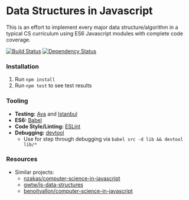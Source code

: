 # Data Structures in Javascript
This is an effort to implement every major data structure/algorithm in a typical CS curriculum using ES6 Javascript modules with complete code coverage.

[![Build Status](https://travis-ci.org/danyim/data-structures-js.svg?branch=master)](https://travis-ci.org/danyim/data-structures-js) [![Dependency Status](https://www.versioneye.com/user/projects/57984ee874848d002b4b9eab/badge.svg?style=flat-square)](https://www.versioneye.com/user/projects/57984ee874848d002b4b9eab)

### Installation
1. Run `npm install`
2. Run `npm test` to see test results

### Tooling
- **Testing:** [Ava](https://github.com/avajs/ava) and [Istanbul](https://github.com/istanbuljs/nyc)
- **ES6:** [Babel](https://babeljs.io/)
- **Code Style/Linting:** [ESLint](http://eslint.org/)
- **Debugging:** [devtool](https://github.com/Jam3/devtool)
    - Use for step through debugging via `babel src -d lib && devtool lib/*`

### Resources
 - Similar projects:
   - [nzakas/computer-science-in-javascript](https://github.com/nzakas/computer-science-in-javascript)
   - [gwtw/js-data-structures](https://github.com/gwtw/js-data-structures)
   - [benoitvallon/computer-science-in-javascript](https://github.com/benoitvallon/computer-science-in-javascript)
